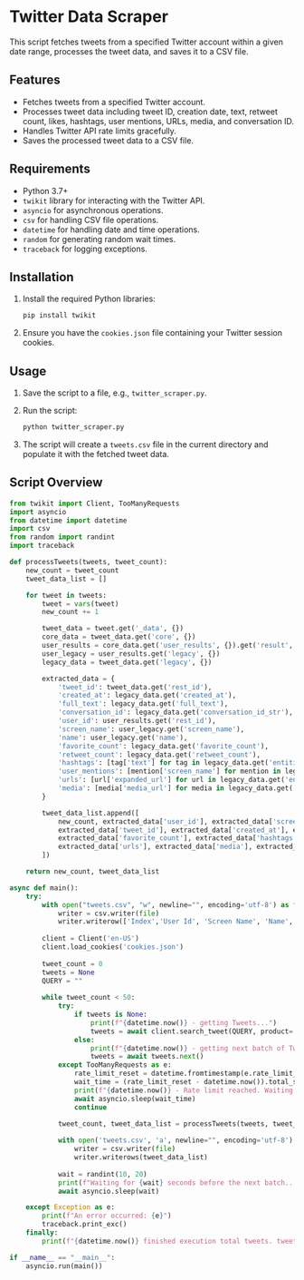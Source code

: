 # Twitter Data Scraper

This script fetches tweets from a specified Twitter account within a given date range, processes the tweet data, and saves it to a CSV file.

## Features

- Fetches tweets from a specified Twitter account.
- Processes tweet data including tweet ID, creation date, text, retweet count, likes, hashtags, user mentions, URLs, media, and conversation ID.
- Handles Twitter API rate limits gracefully.
- Saves the processed tweet data to a CSV file.

## Requirements

- Python 3.7+
- `twikit` library for interacting with the Twitter API.
- `asyncio` for asynchronous operations.
- `csv` for handling CSV file operations.
- `datetime` for handling date and time operations.
- `random` for generating random wait times.
- `traceback` for logging exceptions.

## Installation

1. Install the required Python libraries:

    ```sh
    pip install twikit
    ```

2. Ensure you have the `cookies.json` file containing your Twitter session cookies.

## Usage

1. Save the script to a file, e.g., `twitter_scraper.py`.

2. Run the script:

    ```sh
    python twitter_scraper.py
    ```

3. The script will create a `tweets.csv` file in the current directory and populate it with the fetched tweet data.

## Script Overview

```python
from twikit import Client, TooManyRequests
import asyncio
from datetime import datetime
import csv
from random import randint
import traceback

def processTweets(tweets, tweet_count):
    new_count = tweet_count
    tweet_data_list = []

    for tweet in tweets:
        tweet = vars(tweet)
        new_count += 1

        tweet_data = tweet.get('_data', {})
        core_data = tweet_data.get('core', {})
        user_results = core_data.get('user_results', {}).get('result', {})
        user_legacy = user_results.get('legacy', {})
        legacy_data = tweet_data.get('legacy', {})

        extracted_data = {
            'tweet_id': tweet_data.get('rest_id'),
            'created_at': legacy_data.get('created_at'),
            'full_text': legacy_data.get('full_text'),
            'conversation_id': legacy_data.get('conversation_id_str'),
            'user_id': user_results.get('rest_id'),
            'screen_name': user_legacy.get('screen_name'),
            'name': user_legacy.get('name'),
            'favorite_count': legacy_data.get('favorite_count'),
            'retweet_count': legacy_data.get('retweet_count'),
            'hashtags': [tag['text'] for tag in legacy_data.get('entities', {}).get('hashtags', [])],
            'user_mentions': [mention['screen_name'] for mention in legacy_data.get('entities', {}).get('user_mentions', [])],
            'urls': [url['expanded_url'] for url in legacy_data.get('entities', {}).get('urls', [])],
            'media': [media['media_url'] for media in legacy_data.get('entities', {}).get('media', [])],
        }

        tweet_data_list.append([
            new_count, extracted_data['user_id'], extracted_data['screen_name'], extracted_data['name'],
            extracted_data['tweet_id'], extracted_data['created_at'], extracted_data['full_text'], extracted_data['retweet_count'],
            extracted_data['favorite_count'], extracted_data['hashtags'], extracted_data['user_mentions'],
            extracted_data['urls'], extracted_data['media'], extracted_data['conversation_id']
        ])

    return new_count, tweet_data_list

async def main():
    try:
        with open("tweets.csv", "w", newline="", encoding='utf-8') as file:
            writer = csv.writer(file)
            writer.writerow(['Index','User Id', 'Screen Name', 'Name', 'Tweet Id','Created At', 'Text', 'Retweet Count', 'Likes', 'Hashtags', 'User Mentions', 'Urls', 'Media', 'Conversation Id'])
        
        client = Client('en-US')
        client.load_cookies('cookies.json') 
        
        tweet_count = 0
        tweets = None
        QUERY = ""
        
        while tweet_count < 50:
            try:
                if tweets is None:
                    print(f"{datetime.now()} - getting Tweets...")
                    tweets = await client.search_tweet(QUERY, product='Latest')
                else:
                    print(f"{datetime.now()} - getting next batch of Tweets...")
                    tweets = await tweets.next()
            except TooManyRequests as e:
                rate_limit_reset = datetime.fromtimestamp(e.rate_limit_reset)
                wait_time = (rate_limit_reset - datetime.now()).total_seconds() + 20
                print(f"{datetime.now()} - Rate limit reached. Waiting for {wait_time} seconds.")
                await asyncio.sleep(wait_time)
                continue

            tweet_count, tweet_data_list = processTweets(tweets, tweet_count)
            
            with open('tweets.csv', 'a', newline="", encoding='utf-8') as file:
                writer = csv.writer(file)
                writer.writerows(tweet_data_list)
            
            wait = randint(10, 20)
            print(f"Waiting for {wait} seconds before the next batch...")
            await asyncio.sleep(wait)

    except Exception as e:
        print(f"An error occurred: {e}")
        traceback.print_exc()
    finally:
        print(f"{datetime.now()} finished execution total tweets. tweet count {tweet_count}")

if __name__ == "__main__":
    asyncio.run(main())
